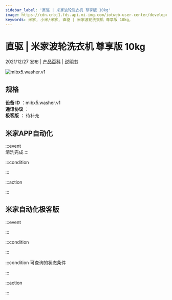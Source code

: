 ```yaml
---
sidebar_label: '直驱 | 米家波轮洗衣机 尊享版 10kg'
image: https://cdn.cnbj1.fds.api.mi-img.com/iotweb-user-center/developer_1679047903635hbz3OiKn.png?GalaxyAccessKeyId=AKVGLQWBOVIRQ3XLEW&Expires=9223372036854775807&Signature=A2duk3ZzO3hjZG03SSkNq5MtP7E=
keywords: 米家, 小米/米家, 直驱 | 米家波轮洗衣机 尊享版 10kg, 
---
```

# 直驱 | 米家波轮洗衣机 尊享版 10kg

2021/12/27 发布 | [产品百科](https://home.mi.com/webapp/content/baike/product/index.html?model=mibx5.washer.v1/) | [说明书](https://home.mi.com/views/introduction.html?model=mibx5.washer.v1&region=cn)

![mibx5.washer.v1](https://cdn.cnbj1.fds.api.mi-img.com/iotweb-user-center/developer_1679047903635hbz3OiKn.png?GalaxyAccessKeyId=AKVGLQWBOVIRQ3XLEW&Expires=9223372036854775807&Signature=A2duk3ZzO3hjZG03SSkNq5MtP7E=)

## 规格  
> 
**设备 ID** ：mibx5.washer.v1  
**通讯协议** ：  
**极客版**  ： 待补充 


## 米家APP自动化  

:::event  
清洗完成
:::

:::condition  

:::

:::action   

:::

## 米家自动化极客版  

:::event  

:::

:::condition  

:::

:::condition 可查询的状态条件  

:::

:::action  

:::

        
